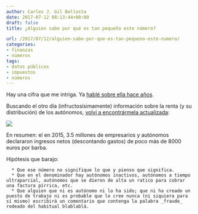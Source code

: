 ```yaml
---
author: Carlos J. Gil Bellosta
date: 2017-07-12 08:13:44+00:00
draft: false
title: ¿Alguien sabe por qué es tan pequeño este número?

url: /2017/07/12/alguien-sabe-por-que-es-tan-pequeno-este-numero/
categories:
- finanzas
- números
tags:
- datos públicos
- impuestos
- números
---
```


Hay una cifra que me intriga. Ya [hablé sobre ella hace años](https://www.datanalytics.com/2012/01/11/una-cifra-ya-que-estamos-con-el-irpf/).

Buscando el otro día (infructosísimamente) información sobre la renta (y su distribución) de los autónomos, [volví a encontrármela actualizada](http://www.agenciatributaria.es/static_files/AEAT/Estudios/Estadisticas/Informes_Estadisticos/Informes_Anuales_de_Recaudacion_Tributaria/Ejercicio_2015/IART15.pdf):

![](/wp-uploads/2017/07/rentas_empresariales_medias.png)


En resumen: el en 2015, 3.5 millones de empresarios y autónomos declararon ingresos netos (descontando gastos) de poco más de 8000 euros por barba.

Hipótesis que barajo:



	  * Que ese número no signifique lo que y pienso que significa.
	  * Que en el denominador hay autónomos inactivos, autónomos a tiempo ultraparcial, autónomos que se dieron de alta un ratico para cobrar una factura pírrica, etc.
	  * Que alguien que ni es autónomo ni lo ha sido; que ni ha creado un puesto de trabajo ni es probable que lo cree nunca (ni siquiera para sí mismo) escribirá un comentario que contenga la palabra _fraude_ rodeado del habitual blablablá.

